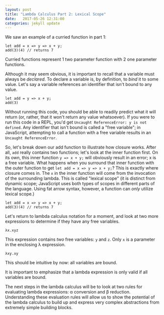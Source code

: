 ```yaml
---
layout: post
title: "Lambda Calculus Part 2: Lexical Scope"
date:   2017-05-26 12:31:00
categories: jekyll update
---
```


We saw an example of a curried function in part 1:
```
let add = x => y => x + y;
add(3)(4) // returns 7
```

Curried functions represent 1 two parameter function with 2 one parameter functions. 

Although it may seem obvious, it is important to recall that a variable must always be _declared_. To declare a variable is, by definition, to _bind_ it to some value. Let's say a variable references an identifier that isn't bound to any value.

```
let add = y => x + y;
add(3)
```

Without running this code, you should be able to readily predict what it will return (or, rather, that it won't return any value whatsoever). If you were to run this code in a REPL, you'd get `Uncaught ReferenceError: y is not defined`. Any identifier that isn't bound is called a "free variable"; in JavaScript, attempting to call a function with a free variable results in an `Uncaught ReferenceError`.

So, let's break down our add function to illustrate how closure works. After all, `add` really contains two functions; let's look at the inner function first. On its own, this inner function
`y => x + y;`
will obviously result in an error; x is a free variable. What happens when you surround that inner function with the outer function to get `let add = x => y => x + y;`? This is exactly where closure comes in. The `x` in the inner function will come from the invocation of the surrounding lambda. This is called "lexical scope" (it is distinct from dynamic scope; JavaScript uses both types of scopes in different parts of the language. Using fat arrow syntax, however, a function can _only_ utilize lexical scope.)
```
let add = x => y => x + y;
add(3)(4) // returns 7
```

Let's return to lambda calculus notation for a moment, and look at two more expressions to determine if they have any free variables.
```
λx.xyz
```
This expression contains _two_ free variables: `y` and `z`. Only `x` is a parameter in the enclosing λ expression.

```
λxy.xy
```
This should be intuitive by now: all variables are bound.

It is important to emphasize that a lambda expression is only valid if all variables are bound.

The next steps in the lambda calculus will be to look at two rules for evaluating lambda expressions: α conversion and β reduction. Understanding these evaluation rules will allow us to show the potential of the lambda calculus to build up and express very complex abstractions from extremely simple building blocks.